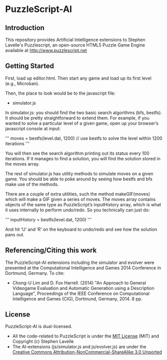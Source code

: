 # PuzzleScript-AI

## Introduction
This repository provides Artificial Intelligence extensions to Stephen Lavelle's Puzzlescript, an open-source HTML5 Puzzle Game Engine available at http://www.puzzlescript.net

## Getting Started

First, load up editor.html. Then start any game and load up its first level (e.g., Microban).

Then, the place to look would be to the javascript file:
- simulator.js

In simulator.js: you should find the two basic search algorithms (bfs, bestfs). It should be pretty straightforward to extend them. For example, if you wanted to solve a particular level of a given game, open up your browser’s javascript console at input:

'''
moves = bestfs(level.dat, 1200)     // use bestfs to solve the level within 1200 iterations
'''

You will then see the search algorithm printing out its status every 100 iterations. If it manages to find a solution, you will find the solution stored in the moves array.

The rest of simulator.js has utility methods to simulate moves on a given game. You should be able to poke around by seeing how bestfs and bfs make use of the methods.

There are a couple of extra utilities, such the method makeGIF(moves) which will make a GIF given a series of moves. The moves array contains objects of the same type as PuzzleScript’s inputHistory array, which is what it uses internally to perform undo/redo. So you technically can just do:

'''
inputHistory = bestfs(level.dat, 1200) 
'''

And hit ‘U’ and ‘R’ on the keyboard to undo/redo and see how the solution pans out. 

## Referencing/Citing this work

The PuzzleScript-AI extensions including the simulator and evolver were presented at the Computational Intelligence and Games 2014 Conference in Dortmund, Germany. To cite:

- Chong-U Lim and D. Fox Harrell. (2014) "An Approach to General Videogame Evaluation and Automatic Generation using a Description Language", Proceedings of the IEEE Conference on Computational Intelligence and Games (CIG), Dortmund, Germany, 2014. 8 pp.


## License

PuzzleScript-AI is dual-licensed. 

 - All the code-related to PuzzleScript is under the [MIT License](http://opensource.org/licenses/MIT) (MIT) and Copyright (c) Stephen Lavelle
 - The AI-extensions (js/simulator.js and js/evolver.js) are under the [Creative Commons  Attribution-NonCommercial-ShareAlike 3.0 Unported](http://creativecommons.org/licenses/by-nc-sa/3.0/)


